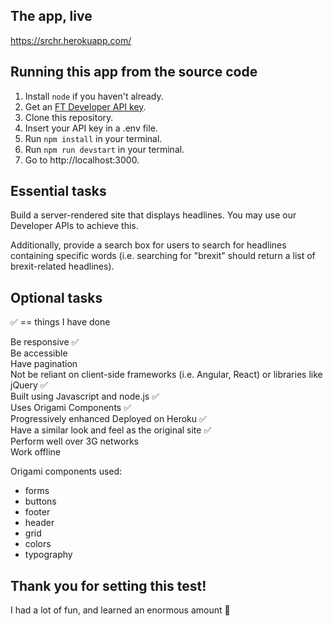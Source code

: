 ## The app, live

https://srchr.herokuapp.com/

## Running this app from the source code

1. Install `node` if you haven't already.
2. Get an [FT Developer API key](https://developer.ft.com/portal/docs-start-obtain-an-api-key).
3. Clone this repository.
4. Insert your API key in a .env file.
5. Run `npm install` in your terminal.
6. Run `npm run devstart` in your terminal.
7. Go to http://localhost:3000.

## Essential tasks

Build a server-rendered site that displays headlines. You may use our Developer APIs to achieve this.

Additionally, provide a search box for users to search for headlines containing specific words (i.e. searching for "brexit" should return a list of brexit-related headlines).

## Optional tasks

✅ == things I have done

Be responsive ✅  
Be accessible  
Have pagination  
Not be reliant on client-side frameworks (i.e. Angular, React) or libraries like jQuery ✅  
Built using Javascript and node.js ✅  
Uses Origami Components ✅  
Progressively enhanced
Deployed on Heroku ✅  
Have a similar look and feel as the original site ✅  
Perform well over 3G networks  
Work offline

Origami components used:

- forms
- buttons
- footer
- header
- grid
- colors
- typography

## Thank you for setting this test!

I had a lot of fun, and learned an enormous amount 🦑
